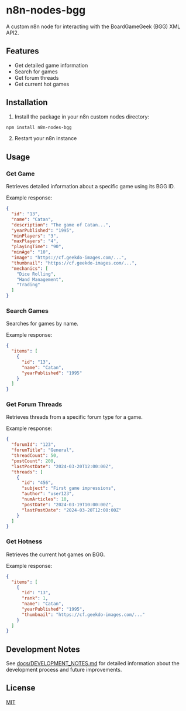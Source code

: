 # n8n-nodes-bgg

A custom n8n node for interacting with the BoardGameGeek (BGG) XML API2.

## Features

- Get detailed game information
- Search for games
- Get forum threads
- Get current hot games

## Installation

1. Install the package in your n8n custom nodes directory:
```bash
npm install n8n-nodes-bgg
```

2. Restart your n8n instance

## Usage

### Get Game
Retrieves detailed information about a specific game using its BGG ID.

Example response:
```json
{
  "id": "13",
  "name": "Catan",
  "description": "The game of Catan...",
  "yearPublished": "1995",
  "minPlayers": "3",
  "maxPlayers": "4",
  "playingTime": "90",
  "minAge": "10",
  "image": "https://cf.geekdo-images.com/...",
  "thumbnail": "https://cf.geekdo-images.com/...",
  "mechanics": [
    "Dice Rolling",
    "Hand Management",
    "Trading"
  ]
}
```

### Search Games
Searches for games by name.

Example response:
```json
{
  "items": [
    {
      "id": "13",
      "name": "Catan",
      "yearPublished": "1995"
    }
  ]
}
```

### Get Forum Threads
Retrieves threads from a specific forum type for a game.

Example response:
```json
{
  "forumId": "123",
  "forumTitle": "General",
  "threadCount": 50,
  "postCount": 200,
  "lastPostDate": "2024-03-20T12:00:00Z",
  "threads": [
    {
      "id": "456",
      "subject": "First game impressions",
      "author": "user123",
      "numArticles": 10,
      "postDate": "2024-03-19T10:00:00Z",
      "lastPostDate": "2024-03-20T12:00:00Z"
    }
  ]
}
```

### Get Hotness
Retrieves the current hot games on BGG.

Example response:
```json
{
  "items": [
    {
      "id": "13",
      "rank": 1,
      "name": "Catan",
      "yearPublished": "1995",
      "thumbnail": "https://cf.geekdo-images.com/..."
    }
  ]
}
```

## Development Notes

See [docs/DEVELOPMENT_NOTES.md](docs/DEVELOPMENT_NOTES.md) for detailed information about the development process and future improvements.

## License

[MIT](LICENSE) 